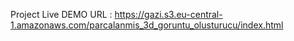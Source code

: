 Project Live DEMO URL : https://gazi.s3.eu-central-1.amazonaws.com/parcalanmis_3d_goruntu_olusturucu/index.html
